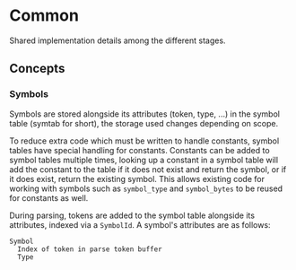 # Common

Shared implementation details among the different stages.

## Concepts

### Symbols

Symbols are stored alongside its attributes (token, type, ...) in the symbol table (symtab for short), the storage used changes depending on scope.

To reduce extra code which must be written to handle constants, symbol tables have special handling for constants. Constants can be added to symbol tables multiple times, looking up a constant in a symbol table will add the constant to the table if it does not exist and return the symbol, or if it does exist, return the existing symbol. This allows existing code for working with symbols such as `symbol_type` and `symbol_bytes` to be reused for constants as well.

During parsing, tokens are added to the symbol table alongside its attributes, indexed via a `SymbolId`. A symbol's attributes are as follows:

```
Symbol
  Index of token in parse token buffer
  Type
```
